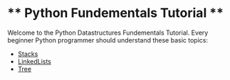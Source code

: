 # ** Python Fundementals Tutorial **
Welcome to the Python Datastructures Fundementals Tutorial.
Every beginner Python programmer should understand these basic topics:

- [Stacks](Stacks.md)
- [LinkedLists](2-linkedlists.md)
- [Tree](3-tree.md)
